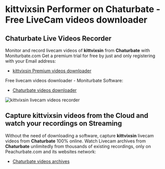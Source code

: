 # kittvixsin Performer on Chaturbate - Free LiveCam videos downloader

## Chaturbate Live Videos Recorder

Monitor and record livecam videos of **kittvixsin** from **Chaturbate** with Moniturbate.com
Get a premium trial for free by just and only registering with your Email address:
* [kittvixsin Premium videos downloader](https://moniturbate.com/request-demo-licence-key.html)

Free livecam videos downloader - Moniturbate Software:
* [Chaturbate videos downloader](https://moniturbate.com/moniturbate-download-software.html)

![kittvixsin livecam videos recorder](https://peachurnet.com/templates/moniturbate-software.png)


## Capture kittvixsin videos from the Cloud and watch your recordings on Streaming

Without the need of downloading a software, capture **kittvixsin** livecam videos from **Chaturbate** 100% online.
Watch Livecam archives from **Chaturbate** unlimitedly from thousands of existing recordings, only on Peachurbate.com and its websites network:
* [Chaturbate videos archives](https://peachurnet.com/)